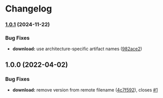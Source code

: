 # Changelog

### [1.0.1](https://www.github.com/jc00ke/asdf-stylua/compare/v1.0.0...v1.0.1) (2024-11-22)


### Bug Fixes

* **download:** use architecture-specific artifact names ([982ace2](https://www.github.com/jc00ke/asdf-stylua/commit/982ace26fa91d53927869678a099b9004786f95c))

## 1.0.0 (2022-04-02)


### Bug Fixes

* **download:** remove version from remote filename ([4c7f592](https://www.github.com/jc00ke/asdf-stylua/commit/4c7f592830593cced8c17f9ed5e3660ecea7bb2f)), closes [#1](https://www.github.com/jc00ke/asdf-stylua/issues/1)
